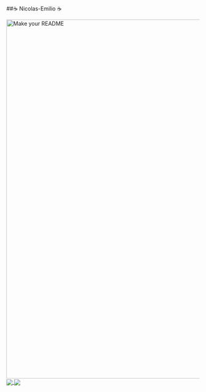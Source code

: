 ##☕ Nicolas-Emilio ☕


<img width="1834" height="938" alt="Make your README" src="https://media3.giphy.com/media/v1.Y2lkPTc5MGI3NjExbTgwZHBncjdlbDhva2IzbzhucDl2MDB3YXVrMG41MWNkc2hkamUzayZlcD12MV9pbnRlcm5hbF9naWZfYnlfaWQmY3Q9Zw/h08ECPp28eYhRlFlHW/giphy.gif" />




<a href="https://github.com/NicolasEmilio">
 <img align="center" src="https://github-readme-stats.vercel.app/api?username=NicolasEmilio&show_icons=true&title_color=9d4edd&text_color=c77dff&icon_color=7b2cbf&bg_color=0d1117" />
</a>

<a href="https://github.com/NicolasEmilio">
  <img align="center" src="https://github-readme-stats.vercel.app/api/top-langs/?username=NicolasEmilio&title_color=9d4edd&text_color=c77dff&bg_color=0d1117" />
</a>


